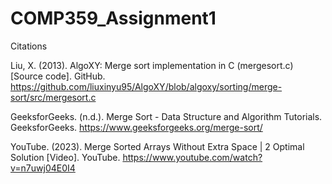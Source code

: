 # COMP359_Assignment1
Citations

Liu, X. (2013). AlgoXY: Merge sort implementation in C (mergesort.c) [Source code]. GitHub. https://github.com/liuxinyu95/AlgoXY/blob/algoxy/sorting/merge-sort/src/mergesort.c

GeeksforGeeks. (n.d.). Merge Sort - Data Structure and Algorithm Tutorials. GeeksforGeeks.
https://www.geeksforgeeks.org/merge-sort/


YouTube. (2023). Merge Sorted Arrays Without Extra Space | 2 Optimal Solution
 [Video]. YouTube. https://www.youtube.com/watch?v=n7uwj04E0I4
